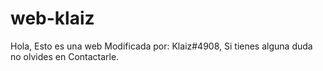 # web-klaiz
Hola, Esto es una web Modificada por: Klaiz#4908, Si tienes alguna duda no olvides en Contactarle.
